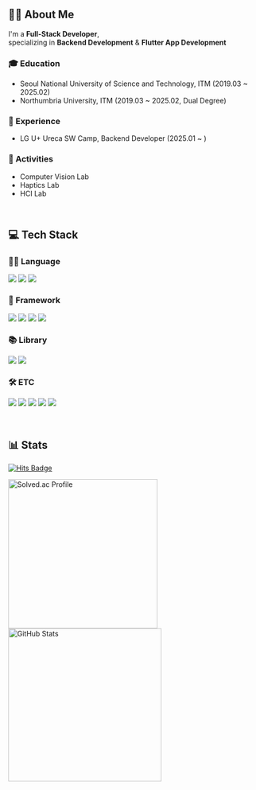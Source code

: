 <!-- <div align="center"> -->

  <!-- Header with animated wave background -->
<!--  <img src="https://capsule-render.vercel.app/api?type=waving&color=0:8AE68A,100:2C5364&height=150&section=header&text=👋%20Hi%20there!%20Welcome%20to%20my%20Github&fontAlign=50&fontSize=40&animation=fadeIn" />-->

<!-- </div> -->


## 🧑‍💻 About Me
I'm a **Full-Stack Developer**,  
specializing in **Backend Development** & **Flutter App Development**

### 🎓 Education  
- Seoul National University of Science and Technology, ITM (2019.03 ~ 2025.02)
- Northumbria University, ITM (2019.03 ~ 2025.02, Dual Degree)


### 💼 Experience  
- LG U+ Ureca SW Camp, Backend Developer (2025.01 ~ )


### 🌟 Activities  
- Computer Vision Lab
- Haptics Lab
- HCI Lab

<br>

## 💻 Tech Stack

### 👨‍💻 Language  
<p>
  <img src="https://img.shields.io/badge/Java-007396?style=flat-square&logo=openjdk&logoColor=white"/>
  <img src="https://img.shields.io/badge/Python-3776AB?style=flat-square&logo=python&logoColor=white"/>
  <img src="https://img.shields.io/badge/C%23-239120?style=flat-square&logo=unity&logoColor="/>
</p>

### 🧱 Framework  
<p>
  <img src="https://img.shields.io/badge/Spring-6DB33F?style=flat-square&logo=spring&logoColor=white"/>
  <img src="https://img.shields.io/badge/Spring Boot-6DB33F?style=flat-square&logo=springboot&logoColor=white"/>
  <img src="https://img.shields.io/badge/Flutter-02569B?style=flat-square&logo=flutter&logoColor="/>
  <img src="https://img.shields.io/badge/ReactNative-222222?style=flat-square&logo=React&logoColor="/>
</p>

### 📚 Library  
<p>
  <img src="https://img.shields.io/badge/PyTorch-EE4C2C?style=flat-square&logo=pytorch&logoColor=white"/>
  <img src="https://img.shields.io/badge/scikit--learn-F7931E?style=flat-square&logo=scikit-learn&logoColor=white"/>
</p>

### 🛠️ ETC  
<p>
  <img src="https://img.shields.io/badge/AWS-232F3E?style=flat-square&logo=amazonwebservices&logoColor="/>
  <img src="https://img.shields.io/badge/MySQL-4479A1?style=flat-square&logo=mysql&logoColor=white"/>
  <img src="https://img.shields.io/badge/PostgreSQL-4169E1?style=flat-square&logo=postgresql&logoColor=white"/>
  <img src="https://img.shields.io/badge/MongoDB-47A248?style=flat-square&logo=mongodb&logoColor=white"/>
  <img src="https://img.shields.io/badge/Firebase-FFCA28?style=flat-square&logo=firebase&logoColor=black"/>
</p>
<br>

## 📊 Stats

<p align="left">
  <a href="https://hits.seeyoufarm.com">
    <img src="https://hits.seeyoufarm.com/api/count/incr/badge.svg?url=https%3A%2F%2Fgithub.com%2Fsiheon0411&count_bg=%2379C83D&title_bg=%23555555&icon=&icon_color=%23E7E7E7&title=hits&edge_flat=false" alt="Hits Badge">
  </a>
</p>


<p align="left">
  <a href="https://solved.ac/siheon0411">
    <img src="http://mazassumnida.wtf/api/v2/generate_badge?boj=siheon0411" alt="Solved.ac Profile" width="300px">
  </a>
  
  <a href="https://github.com/siheon0411/github-readme-stats">
    <img src="https://github-readme-stats.vercel.app/api/top-langs/?username=siheon0411&layout=compact&bg_color=0d1117&text_color=ffffff&hide_border=true&langs_count=4&exclude_repo=Deep-Learning,dayme,OS-pintos" alt="GitHub Stats" width="308px">
  </a>
</p>
